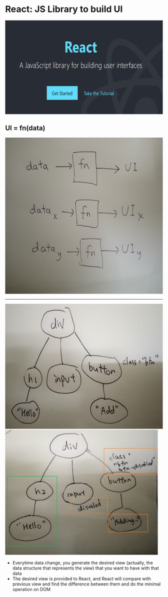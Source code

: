 # React: JS Library to build UI

<img src="react-landing.png" alt="ReactJS landing page" height="300">

## UI = fn(data)

<img src="ui-as-fn.jpg" alt="UI as a function of data" height="500">

<hr />

<img src="virtual-initial.jpg" alt="UI as a function of data" height="400">

<img src="virtual-later.jpg" alt="UI as a function of data" height="400">

- Everytime data change, you generate the desired view (actually, the data structure that represents the view) that you want to have with that data
- The desired view is provided to React, and React will compare with previous view and find the difference between them and do the minimal operation on DOM
